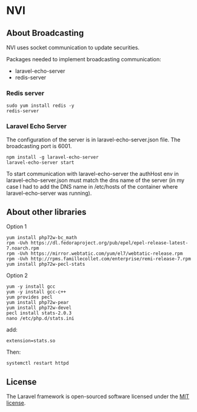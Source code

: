 # NVI

## About Broadcasting

NVI uses socket communication to update securities.

Packages needed to implement broadcasting communication:

- laravel-echo-server
- redis-server

### Redis server

```
sudo yum install redis -y
redis-server
```
### Laravel Echo Server

The configuration of the server is in laravel-echo-server.json file.
The broadcasting port is 6001.

```
npm install -g laravel-echo-server
laravel-echo-server start
```

To start communication with laravel-echo-server the authHost env in laravel-echo-server.json must match the dns name of the server (in my case I had to add the DNS name in /etc/hosts of the container where laravel-echo-server was running). 

## About other libraries

Option 1
```
yum install php72w-bc_math
rpm -Uvh https://dl.fedoraproject.org/pub/epel/epel-release-latest-7.noarch.rpm
rpm -Uvh https://mirror.webtatic.com/yum/el7/webtatic-release.rpm
rpm -Uvh http://rpms.famillecollet.com/enterprise/remi-release-7.rpm
yum install php72w-pecl-stats
```

Option 2 
```
yum -y install gcc
yum -y install gcc-c++
yum provides pecl
yum install php72w-pear
yum install php72w-devel
pecl install stats-2.0.3
nano /etc/php.d/stats.ini

```

add:

```
extension=stats.so
```

Then:
```
systemctl restart httpd
```




## License

The Laravel framework is open-sourced software licensed under the [MIT license](https://opensource.org/licenses/MIT).
